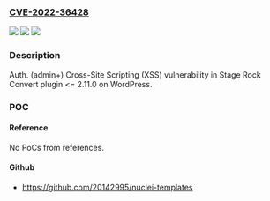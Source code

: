 ### [CVE-2022-36428](https://cve.mitre.org/cgi-bin/cvename.cgi?name=CVE-2022-36428)
![](https://img.shields.io/static/v1?label=Product&message=Rock%20Convert%20(WordPress%20plugin)&color=blue)
![](https://img.shields.io/static/v1?label=Version&message=%3D%20%3C%3D%202.11.0%20&color=brighgreen)
![](https://img.shields.io/static/v1?label=Vulnerability&message=CWE-79%20Cross-site%20Scripting%20(XSS)&color=brighgreen)

### Description

Auth. (admin+) Cross-Site Scripting (XSS) vulnerability in Stage Rock Convert plugin <= 2.11.0 on WordPress.

### POC

#### Reference
No PoCs from references.

#### Github
- https://github.com/20142995/nuclei-templates

